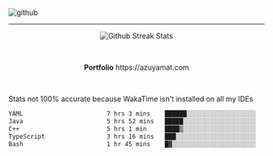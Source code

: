 ![github](https://media.discordapp.net/attachments/881363147364118528/1142610121697021952/background.png?width=1000&height=300)<br>
___
<p align="center">
  <img alt="Github Streak Stats" src="https://streak-stats.demolab.com?user=Azuyamat&theme=transparent&hide_border=true"/>
</p><br>
<p align="center">
      <strong>Portfolio</strong> https://azuyamat.com
</p><br>

Stats not 100% accurate because WakaTime isn't installed on all my IDEs
<!--START_SECTION:waka-->

```txt
YAML                       7 hrs 3 mins    ██████░░░░░░░░░░░░░░░░░░░   24.42 %
Java                       5 hrs 52 mins   █████░░░░░░░░░░░░░░░░░░░░   20.33 %
C++                        5 hrs 1 min     ████▒░░░░░░░░░░░░░░░░░░░░   17.39 %
TypeScript                 3 hrs 16 mins   ███░░░░░░░░░░░░░░░░░░░░░░   11.35 %
Bash                       1 hr 45 mins    █▓░░░░░░░░░░░░░░░░░░░░░░░   06.06 %
```

<!--END_SECTION:waka-->
